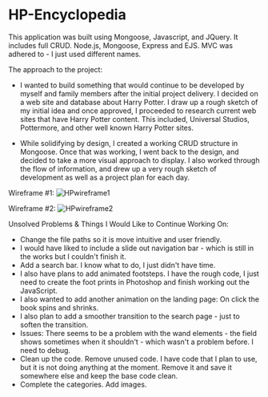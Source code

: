# HP-Encyclopedia
This application was built using Mongoose, Javascript, and JQuery. It includes full CRUD. Node.js, Mongoose, Express and EJS. MVC was adhered to - I just used different names. 

The approach to the project:

- I wanted to build something that would continue to be developed by myself and family members after the initial project delivery. I decided on a web site and database about Harry Potter. I draw up a rough sketch of my initial idea and once approved, I proceeded to research current web sites that have Harry Potter content. This included, Universal Studios, Pottermore, and other well known Harry Potter sites.  

- While solidifying by design, I created a working CRUD structure in Mongoose. Once that was working, I went back to the design, and decided to take a more visual approach to display. I also worked through the flow of information, and drew up a very rough sketch of development as well as a project plan for each day.

Wireframe #1:
![HPwireframe1](https://user-images.githubusercontent.com/48481922/68640341-6fe44f00-04d5-11ea-9dd3-f712e79e11ef.jpg)

Wireframe #2:
![HPwireframe2](https://user-images.githubusercontent.com/48481922/68640414-af12a000-04d5-11ea-8a99-0e9477075337.jpg)

Unsolved Problems & Things I Would Like to Continue Working On:
- Change the file paths so it is move intuitive and user friendly. 
- I would have liked to include a slide out navigation bar - which is still in the works but I couldn't finish it. 
- Add a search bar. I know what to do, I just didn't have time. 
- I also have plans to add animated footsteps. I have the rough code, I just need to create the foot prints in Photoshop and finish working out the JavaScript. 
- I also wanted to add another animation on the landing page: On click the book spins and shrinks. 
- I also plan to add a smoother transition to the search page - just to soften the transition.
- Issues: There seems to be a problem with the wand elements - the field shows sometimes when it shouldn't - which wasn't a problem before. I need to debug. 
- Clean up the code. Remove unused code. I have code that I plan to use, but it is not doing anything at the moment. Remove it and save it somewhere else and keep the base code clean. 
- Complete the categories. Add images.
